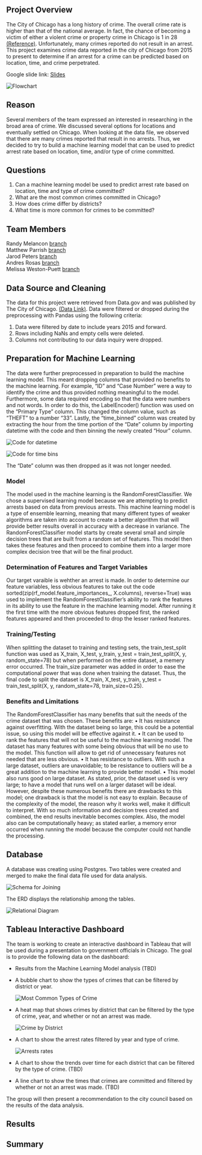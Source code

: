 
## Project Overview

The City of Chicago has a long history of crime. The overall crime rate is higher than that of the national average. In fact, the chance of becoming a victim of either a violent crime or property crime in Chicago is 1 in 28 [(Reference)](https://www.neighborhoodscout.com/il/chicago/crime#description).  Unfortunately, many crimes reported do not result in an arrest. This project examines crime data reported in the city of Chicago from 2015 to present to determine if an arrest for a crime can be predicted based on location, time, and crime perpetrated.

Google slide link: [Slides](https://docs.google.com/presentation/d/1aL27DWHeShtGu0Y2L8k9DK4RNyBFMVQTkkwG990Ahz0/edit?usp=sharing)

![Flowchart](/Resources/flowchart.drawio.png)

## Reason

Several members of the team expressed an interested in researching in the broad area of crime. We discussed several options for locations and eventually settled on Chicago. When looking at the data file, we observed that there are many crimes reported that result in no arrests. Thus, we decided to try to build a machine learning model that can be used to predict arrest rate based on location, time, and/or type of crime committed.

## Questions

1. Can a machine learning model be used to predict arrest rate based on location, time and type of crime committed?
2. What are the most common crimes committed in Chicago?
3. How does crime differ by districts?
4. What time is more common for crimes to be committed?

## Team Members

Randy Melancon [branch](https://github.com/profweston/Crime_Time_Final_Project/tree/randys-branch)\
Matthew Parrish [branch](https://github.com/profweston/Crime_Time_Final_Project/tree/mparrish)\
Jarod Peters [branch](https://github.com/profweston/Crime_Time_Final_Project/tree/jarodpeters)\
Andres Rosas [branch](https://github.com/profweston/Crime_Time_Final_Project/tree/andres)\
Melissa Weston-Puett [branch](https://github.com/profweston/Crime_Time_Final_Project/tree/mels-branch)

## Data Source and Cleaning

The data for this project were retrieved from Data.gov and was published by The City of Chicago. [(Data Link)](https://catalog.data.gov/dataset/crimes-2001-to-present). Data were filtered or dropped during the preprocessing with Pandas using the following criteria:

1. Data were filtered by date to include years 2015 and forward.
2. Rows including NaNs and empty cells were deleted.
3. Columns not contributing to our data inquiry were dropped.

## Preparation for Machine Learning

The data were further preprocessed in preparation to build the machine learning model. This meant dropping columns that provided no benefits to the machine learning. For example, “ID” and “Case Number” were  a way to identify the crime and thus provided nothing meaningful to the model. Furthermore, some data required encoding so that the data were numbers and not words. In order to do this, the LabelEncoder() function was used on the “Primary Type” column. This changed  the column value, such as “THEFT” to a number “33”. Lastly, the “time_binned” column was created by extracting the hour from the time portion of the “Date” column by importing datetime with the code and then binning the newly created “Hour” column.

 ![Code for datetime](/Resources/datetime.png)

 ![Code for time bins](/Resources/bins.png)
 
The “Date” column was then dropped as it was not longer needed.

### Model

The model used in the machine learning is the RandomForestClassifier. We chose a supervised learning model because we are attempting to predict arrests based on data from previous arrests. This machine learning model is a type of ensemble learning, meaning that many different types of weaker algorithms are taken into account to create a better algorithm that will provide better results overall in accuracy with a decrease in variance.
The RandomForestClassifier model starts by create several small and simple decision trees that are built from a random set of features. This model then takes these features and then proceed to combine them into a larger more complex decision tree that will be the final product.
  
### Determination of Features and Target Variables
  
Our target varaible is wehther an arrest is made. 
In order to determine our feature variables, less obvious features to take out the code sorted(zip(rf_model.feature_importances_, X.columns), reverse=True) was used to implement the RandomForestClassifier’s ability to rank the features in its ability to use the feature in the machine learning model. After running it the first time with the more obvious features dropped first, the ranked features appeared and then proceeded to drop the lesser ranked features.
  
### Training/Testing
When splitting the dataset to training and testing sets, the train_test_split function was used as X_train, X_test, y_train, y_test = train_test_split(X, y, random_state=78) but when performed on the entire dataset, a memery error occurred. The train_size parameter was added in order to ease the computational power that was done when training the dataset. Thus, the final code to split the dataset is X_train, X_test, y_train, y_test = train_test_split(X, y, random_state=78, train_size=0.25).

### Benefits and Limitations
  
The RandomForestClassifier has many benefits that suit the needs of the crime dataset that was chosen. These benefits are:
•	It has resistance against overfitting. With the dataset being so large, this could be a potential issue, so using this model will be effective against it.
•	It can be used to rank the features that will not be useful to the machine learning model. The dataset has many features with some being obvious that will be no use to the model. This function will allow to get rid of unnecessary features not needed that are less obvious.
•	It has resistance to outliers. With such a large dataset, outliers are unavoidable; to be resistance to outliers will be a great addition to the machine learning to provide better model.
•	This model also runs good on large dataset. As stated, prior, the dataset used is very large; to have a model that runs well on a larger dataset will be ideal.
However, despite these numerous benefits there are drawbacks to this model; one drawback is that the model is not easy to explain. Because of the complexity of the model, the reason why it works well, make it difficult to interpret. With so much information and decision trees created and combined, the end results inevitable becomes complex. Also, the model also can be computationally heavy; as stated earlier, a memory error occurred when running the model because the computer could not handle the processing.


## Database

A database was creating using Postgres. Two tables were created and merged to make the final data file used for data analysis.

![Schema for Joining](/Resources/Schema.png)

The ERD displays the relationship among the tables. 

![Relational Diagram](/Resources/Crime_time_ERD.png)



## Tableau Interactive Dashboard 

The team is working to create an interactive dashboard in Tableau that will be used during a presentation to government officials in Chicago.  The goal is to provide the following data on the dashboard:
* Results from the Machine Learning Model analysis (TBD)
* A bubble chart to show the types of crimes that can be filtered by district or year.
  
  ![Most Common Types of Crime](/Resources/Bubble.png)
  
* A heat map that shows crimes by district that can be filtered by the type of crime, year, and whether or not an arrest was made.
  
  ![Crime by District](/Resources/District.png)
    
* A chart to show the arrest rates filtered by year and type of crime.
 
  
  ![Arrests rates](/Resources/Arrests.png)
  
* A chart to show the trends over time for each district that can be filtered by the type of crime. (TBD)
  
* A line chart to show the times that crimes are committed and filtered by whether or not an arrest was made. (TBD)

The group will then present a recommendation to the city council based on the results of the data analysis.


## Results

## Summary

